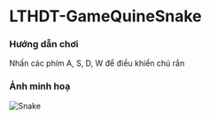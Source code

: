 # LTHDT-GameQuineSnake
### Hướng dẫn chơi
Nhấn các phím A, S, D, W để điều khiển chú rắn 
### Ảnh minh hoạ
![Snake](https://user-images.githubusercontent.com/35862730/75089791-1c32d880-558f-11ea-8224-f0ac588b22e1.PNG)
